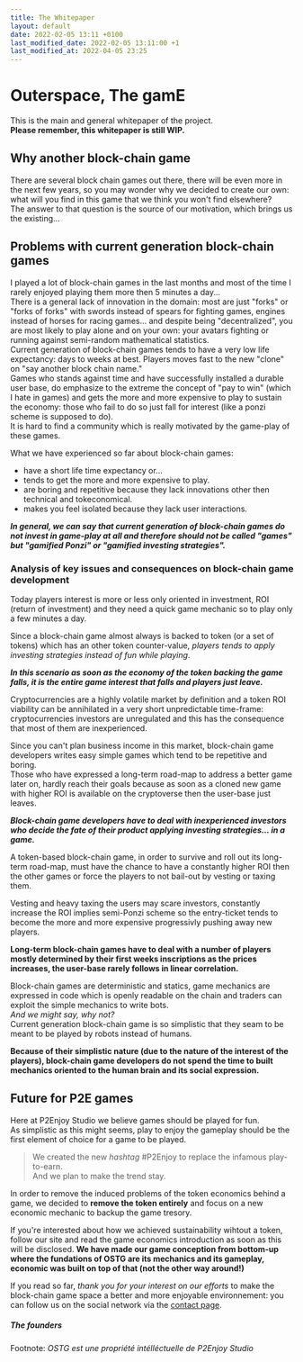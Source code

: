 ```yaml
---
title: The Whitepaper
layout: default
date: 2022-02-05 13:11 +0100
last_modified_date: 2022-02-05 13:11:00 +1
last_modified_at: 2022-04-05 23:25
---
```


# Outerspace, The gamE

This is the main and general whitepaper of the project.   
**Please remember, this whitepaper is still WIP.**

## Why another block-chain game
There are several block chain games out there, there will be even more in the next few years, so you may wonder why we decided to create our own: what will you find in this game that we think you won't find elsewhere?   
The answer to that question is the source of our motivation, which brings us the existing...   

## Problems with current generation block-chain games
I played a lot of block-chain games in the last months and most of the time I rarely enjoyed playing them more then 5 minutes a day...   
There is a general lack of innovation in the domain: most are just "forks" or "forks of forks" with swords instead of spears for fighting games, engines instead of horses for racing games... and despite being "decentralized", you are most likely to play alone and on your own: your avatars fighting or running against semi-random mathematical statistics.   
Current generation of block-chain games tends to have a very low life expectancy: days to weeks at best. Players moves fast to the new "clone" on "say another block chain name."   
Games who stands against time and have successfully installed a durable user base, do emphasize to the extreme the concept of "pay to win" (which I hate in games) and gets the more and more expensive to play to sustain the economy: those who fail to do so just fall for interest (like a ponzi scheme is supposed to do).   
It is hard to find a community which is really motivated by the game-play of these games.   
  
  
What we have experienced so far about block-chain games: 
 - have a short life time expectancy or... 
 - tends to get the more and more expensive to play.
 - are boring and repetitive because they lack innovations other then technical and tokeconomical.
 - makes you feel isolated because they lack user interactions.
  
***In general, we can say that current generation of block-chain games do not invest in game-play at all and therefore should not be called "games" but "gamified Ponzi" or "gamified investing strategies".***   
  
### Analysis of key issues and consequences on block-chain game development

Today players interest is more or less only oriented in investment, ROI (return of investment) and they need a quick game mechanic so to play only a few minutes a day.   
  
Since a block-chain game almost always is backed to token (or a set of tokens) which has an other token counter-value, *players tends to apply investing strategies instead of fun while playing*. 
  
***In this scenario as soon as the economy of the token backing the game falls, it is the entire game interest that falls and players just leave.***   
  
  
Cryptocurrencies are a highly volatile market by definition and a token ROI viability can be annihilated in a very short unpredictable time-frame: cryptocurrencies investors are unregulated and this has the consequence that most of them are inexperienced.   
  
Since you can't plan business income in this market, block-chain game developers writes easy simple games which tend to be repetitive and boring.   
Those who have expressed a long-term road-map to address a better game later on, hardly reach their goals because as soon as a cloned new game with higher ROI is available on the cryptoverse then the user-base just leaves.   
  
***Block-chain game developers have to deal with inexperienced investors who decide the fate of their product applying investing strategies... in a game.*** 
  
  
A token-based block-chain game, in order to survive and roll out its long-term road-map, must have the chance to have a constantly higher ROI then the other games or force the players to not bail-out by vesting or taxing them.   
  
Vesting and heavy taxing the users may scare investors, constantly increase the ROI implies semi-Ponzi scheme so the entry-ticket tends to become the more and more expensive progressivly pushing away new players.   
  
**Long-term block-chain games have to deal with a number of players mostly determined by their first weeks inscriptions as the prices increases, the user-base rarely follows in linear correlation.**   
  
  
Block-chain games are deterministic and statics, game mechanics are expressed in code which is openly readable on the chain and traders can exploit the simple mechanics to write bots.   
*And we might say, why not?*   
Current generation block-chain game is so simplistic that they seam to be meant to be played by robots instead of humans.   
  
**Because of their simplistic nature (due to the nature of the interest of the players), block-chain game developers do not spend the time to built mechanics oriented to the human brain and its social expression.** 
  
  

## Future for P2E games

Here at P2Enjoy Studio we believe games should be played for fun.  
As simplistic as this might seems, play to enjoy the gameplay should be the first element of choice for a game to be played.  

> We created the new _hashtag_ #P2Enjoy to replace the infamous play-to-earn.  
> And we plan to make the trend stay.
  
In order to remove the induced problems of the token economics behind a game, we decided to **remove the token entirely** and focus on a new economic mechanic to backup the game tresory.  
  

If you're interested about how we achieved sustainability wihtout a token, follow our site and read the game economics introduction as soon as this will be disclosed.
**We have made our game conception from bottom-up where the fundations of OSTG are its mechanics and its gameplay, economic was built on top of that (not the other way around!)**  

If you read so far, *thank you for your interest on our efforts* to make the block-chain game space a better and more enjoyable environnement: you can follow us on the social network via the [contact page](/contact).  

##### The founders

Footnote: _OSTG est une propriété intélléctuelle de P2Enjoy Studio_
